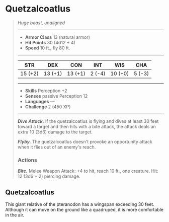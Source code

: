 # Quetzalcoatlus
>*Huge beast, unaligned*
>___
>- **Armor Class** 13 (natural armor)
>- **Hit Points** 30 (4d12 + 4)
>- **Speed** 10 ft., fly 80 ft.
>___
>|STR|DEX|CON|INT|WIS|CHA|
>|:---:|:---:|:---:|:---:|:---:|:---:|
>|15 (+2)|13 (+1)|13 (+1)|2 (-4)|10 (+0)|5 (-3)|
>___
>- **Skills** Perception +2
>- **Senses** passive Perception 12
>- **Languages** —
>- **Challenge** 2 (450 XP)
>___
>***Dive Attack.*** If the quetzalcoatlus is flying and dives at least 30 feet toward a target and then hits with a bite attack, the attack deals an extra 10 (3d6) damage to the target.  
>
>***Flyby.*** The quetzalcoatlus doesn't provoke an opportunity attack when it flies out of an enemy's reach.  
>
>### Actions
>***Bite.*** Melee Weapon Attack: +4 to hit, reach 10 ft., one creature. Hit: 12 (3d6 + 2) piercing damage.
## Quetzalcoatlus
This giant relative of the pteranodon has a wingspan exceeding 30 feet. Although it can move on the ground like a quadruped, it is more comfortable in the air.